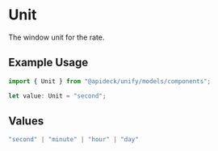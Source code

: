 # Unit

The window unit for the rate.

## Example Usage

```typescript
import { Unit } from "@apideck/unify/models/components";

let value: Unit = "second";
```

## Values

```typescript
"second" | "minute" | "hour" | "day"
```